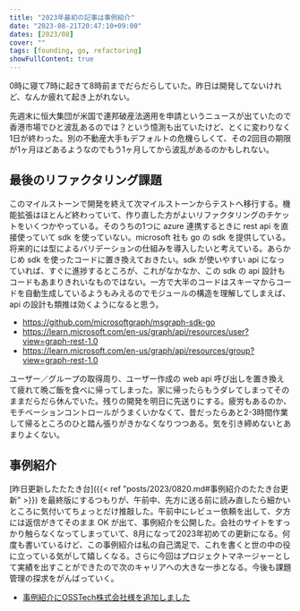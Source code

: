 ```yaml
---
title: "2023年最初の記事は事例紹介"
date: "2023-08-21T20:47:10+09:00"
dates: [2023/08]
cover: ""
tags: [founding, go, refactoring]
showFullContent: true
---
```


0時に寝て7時に起きて8時前までだらだらしていた。昨日は開発してないけれど、なんか疲れて起き上がれない。

先週末に恒大集団が米国で連邦破産法適用を申請というニュースが出ていたので香港市場でひと波乱あるのでは？という憶測も出ていたけど、とくに変わりなく1日が終わった。別の不動産大手もデフォルトの危機らしくて、その2回目の期限が1ヶ月ほどあるようなのでもう1ヶ月してから波乱があるのかもしれない。

## 最後のリファクタリング課題

このマイルストーンで開発を終えて次マイルストーンからテストへ移行する。機能拡張はほとんど終わっていて、作り直した方がよいリファクタリングのチケットをいくつかやっている。そのうちの1つに azure 連携するときに rest api を直接使っていて sdk を使っていない。microsoft 社も go の sdk を提供している。将来的には型によるバリデーションの仕組みを導入したいと考えている。あらかじめ sdk を使ったコードに置き換えておきたい。sdk が使いやすい api になっていれば、すぐに進捗するところが、これがなかなか、この sdk の api 設計もコードもあまりきれいなものではない。一方で大半のコードはスキーマからコードを自動生成しているようもみえるのでモジュールの構造を理解してしまえば、api の設計も類推は効くようになると思う。

* https://github.com/microsoftgraph/msgraph-sdk-go
* https://learn.microsoft.com/en-us/graph/api/resources/user?view=graph-rest-1.0
* https://learn.microsoft.com/en-us/graph/api/resources/group?view=graph-rest-1.0

ユーザー／グループの取得周り、ユーザー作成の web api 呼び出しを置き換えて疲れて晩ご飯を食べに帰ってしまった。家に帰ったらもうダレてしまってそのままだらだら休んでいた。残りの開発を明日に先送りにする。疲労もあるのか、モチベーションコントロールがうまくいかなくて、昔だったらあと2-3時間作業して帰るところのひと踏ん張りがきかなくなりつつある。気を引き締めないとあまりよくない。

## 事例紹介

[昨日更新したたたき台]({{< ref "posts/2023/0820.md#事例紹介のたたき台更新" >}}) を最終版にするつもりが、午前中、先方に送る前に読み直したら細かいところに気付いてちょっとだけ推敲した。午前中にレビュー依頼を出して、夕方には返信がきてそのまま OK が出て、事例紹介を公開した。会社のサイトをすっかり触らなくなってしまっていて、8月になって2023年初めての更新になる。何度も書いているけど、この事例紹介は私の自己満足で、これを書くと世の中の役に立っている気がして嬉しくなる。さらに今回はプロジェクトマネージャーとして実績を出すことができたので次のキャリアへの大きな一歩となる。今後も課題管理の探求をがんばっていく。

* [事例紹介にOSSTech株式会社様を追加しました](https://kazamori.jp/news/2023/08/21/subcontract-osstech/)
